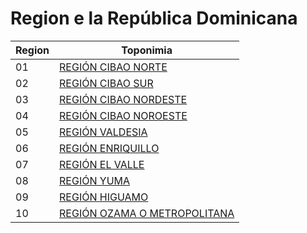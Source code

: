 # Region e la República Dominicana

| Region | Toponimia |
| --- | --- |
| 01 | [REGIÓN CIBAO NORTE](https://github.com/jeancharlyjs/GEOJSON-RepublicaDominicana/blob/main/Region/geojson/REGI%C3%93N%20CIBAO%20NORTE.geojson)|
| 02 | [REGIÓN CIBAO SUR](https://github.com/jeancharlyjs/GEOJSON-RepublicaDominicana/blob/main/Region/geojson/REGI%C3%93N%20CIBAO%20SUR.geojson)|
| 03 | [REGIÓN CIBAO NORDESTE](https://github.com/jeancharlyjs/GEOJSON-RepublicaDominicana/blob/main/Region/geojson/REGI%C3%93N%20CIBAO%20NORDESTE.geojson)|
| 04 | [REGIÓN CIBAO NOROESTE](https://github.com/jeancharlyjs/GEOJSON-RepublicaDominicana/blob/main/Region/geojson/REGI%C3%93N%20CIBAO%20NOROESTE.geojson)|
| 05 | [REGIÓN VALDESIA](https://github.com/jeancharlyjs/GEOJSON-RepublicaDominicana/blob/main/Region/geojson/REGI%C3%93N%20VALDESIA.geojson)|
| 06 | [REGIÓN ENRIQUILLO](https://github.com/jeancharlyjs/GEOJSON-RepublicaDominicana/blob/main/Region/geojson/REGI%C3%93N%20ENRIQUILLO.geojson)|
| 07 | [REGIÓN EL VALLE](https://github.com/jeancharlyjs/GEOJSON-RepublicaDominicana/blob/main/Region/geojson/REGI%C3%93N%20EL%20VALLE.geojson)|
| 08 |[REGIÓN YUMA](https://github.com/jeancharlyjs/GEOJSON-RepublicaDominicana/blob/main/Region/geojson/REGI%C3%93N%20YUMA.geojson)|
| 09 |[REGIÓN HIGUAMO](https://github.com/jeancharlyjs/GEOJSON-RepublicaDominicana/blob/main/Region/geojson/REGI%C3%93N%20HIGUAMO.geojson)|
| 10 | [REGIÓN OZAMA O METROPOLITANA](https://github.com/jeancharlyjs/GEOJSON-RepublicaDominicana/blob/main/Region/geojson/REGI%C3%93N%20OZAMA%20O%20METROPOLITANA.geojson)|

